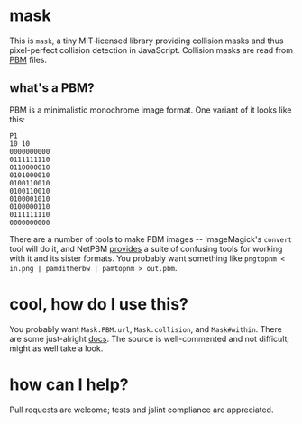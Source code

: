 # mask

This is `mask`, a tiny MIT-licensed library providing collision masks
and thus pixel-perfect collision detection in JavaScript. Collision
masks are read from [PBM][] files.

[PBM]: http://netpbm.sourceforge.net/doc/pbm.html

## what's a PBM?

PBM is a minimalistic monochrome image format. One variant of it looks
like this:

````
P1
10 10
0000000000
0111111110
0110000010
0101000010
0100110010
0100110010
0100001010
0100000110
0111111110
0000000000
````

There are a number of tools to make PBM images -- ImageMagick's
`convert` tool will do it, and NetPBM [provides][pbm-tools] a suite of
confusing tools for working with it and its sister formats. You
probably want something like
`pngtopnm < in.png | pamditherbw | pamtopnm > out.pbm`.

[pbm-tools]: http://netpbm.sourceforge.net/doc/

# cool, how do I use this?

You probably want `Mask.PBM.url`, `Mask.collision`, and
`Mask#within`. There are some just-alright [docs][]. The source is
well-commented and not difficult; might as well take a look.

[docs]: http://startling.github.io/mask/

# how can I help?

Pull requests are welcome; tests and jslint compliance are
appreciated.
